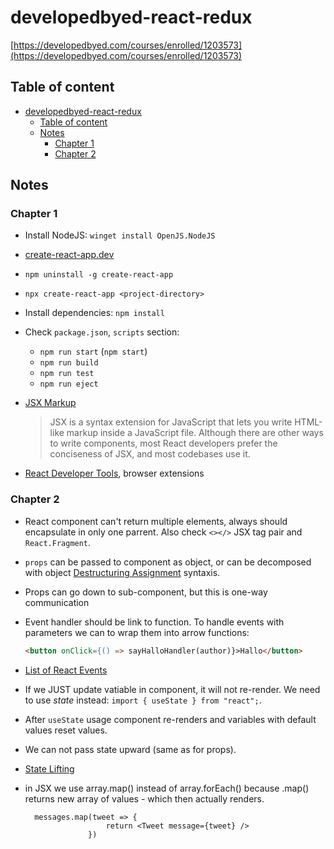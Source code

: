 # developedbyed-react-redux

[https://developedbyed.com/courses/enrolled/1203573](https://developedbyed.com/courses/enrolled/1203573)

## Table of content

- [developedbyed-react-redux](#developedbyed-react-redux)
  - [Table of content](#table-of-content)
  - [Notes](#notes)
    - [Chapter 1](#chapter-1)
    - [Chapter 2](#chapter-2)

## Notes

### Chapter 1

- Install NodeJS: `winget install OpenJS.NodeJS`
- [create-react-app.dev](https://create-react-app.dev/docs/getting-started)
- `npm uninstall -g create-react-app`
- `npx create-react-app <project-directory>`
- Install dependencies: `npm install`
- Check `package.json`, `scripts` section:
  - `npm run start` (`npm start`)
  - `npm run build`
  - `npm run test`
  - `npm run eject`
- [JSX Markup](https://react.dev/learn/writing-markup-with-jsx)

    > JSX is a syntax extension for JavaScript that lets you write HTML-like markup inside a JavaScript file. Although there are other ways to write components, most React developers prefer the conciseness of JSX, and most codebases use it.
- [React Developer Tools](https://react.dev/learn/react-developer-tools), browser extensions

### Chapter 2

- React component can't return multiple elements, always should encapsulate in only one parrent. Also check `<></>` JSX tag pair and `React.Fragment`.
- `props` can be passed to component as object, or can be decomposed with object [Destructuring Assignment](https://developer.mozilla.org/en-US/docs/Web/JavaScript/Reference/Operators/Destructuring_assignment) syntaxis.
- Props can go down to sub-component, but this is one-way communication
- Event handler should be link to function. To handle events with parameters we can to wrap them into arrow functions:

  ```HTML
  <button onClick={() => sayHalloHandler(author)}>Hallo</button>
  ```

- [List of React Events](https://flaviocopes.com/react-events/)
- If we JUST update vatiable in component, it will not re-render. We need to use *state* instead: `import { useState } from "react";`.
- After `useState` usage component re-renders and variables with default values reset values.
- We can not pass state upward (same as for props).
- [State Lifting](https://react.dev/learn/sharing-state-between-components)
- in JSX we use array.map() instead of array.forEach() because .map() returns new array of values - which then actually renders.

  ```JSX
    messages.map(tweet => {
                    return <Tweet message={tweet} />
                })
  ```